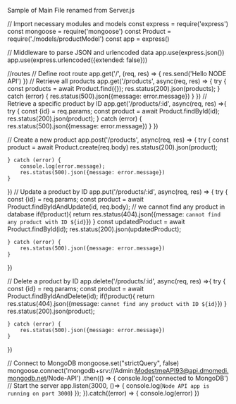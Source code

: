 Sample of Main File renamed from Server.js

// Import necessary modules and models
const express = require('express')
const mongoose = require('mongoose')
const Product = require('./models/productModel')
const app = express()

// Middleware to parse JSON and urlencoded data
app.use(express.json())
app.use(express.urlencoded({extended: false}))

//routes
// Define root route
app.get('/', (req, res) => {
    res.send('Hello NODE API')
})
// Retrieve all products
app.get('/products', async(req, res) => {
    try {
        const products = await Product.find({});
        res.status(200).json(products);
    } catch (error) {
        res.status(500).json({message: error.message})
    }
})
// Retrieve a specific product by ID
app.get('/products/:id', async(req, res) =>{
    try {
        const {id} = req.params;
        const product = await Product.findById(id);
        res.status(200).json(product);
    } catch (error) {
        res.status(500).json({message: error.message})
    }
})

// Create a new product
app.post('/products', async(req, res) => {
    try {
        const product = await Product.create(req.body)
        res.status(200).json(product);
        
    } catch (error) {
        console.log(error.message);
        res.status(500).json({message: error.message})
    }
})
// Update a product by ID
app.put('/products/:id', async(req, res) => {
    try {
        const {id} = req.params;
        const product = await Product.findByIdAndUpdate(id, req.body);
        // we cannot find any product in database
        if(!product){
            return res.status(404).json({message: `cannot find any product with ID ${id}`})
        }
        const updatedProduct = await Product.findById(id);
        res.status(200).json(updatedProduct);
        
    } catch (error) {
        res.status(500).json({message: error.message})
    }
})

// Delete a product by ID
app.delete('/products/:id', async(req, res) =>{
    try {
        const {id} = req.params;
        const product = await Product.findByIdAndDelete(id);
        if(!product){
            return res.status(404).json({message: `cannot find any product with ID ${id}`})
        }
        res.status(200).json(product);
        
    } catch (error) {
        res.status(500).json({message: error.message})
    }
})

// Connect to MongoDB
mongoose.set("strictQuery", false)
mongoose.connect('mongodb+srv://Admin:ModestmeAPI93@api.dmomedi.mongodb.net/Node-API')
.then(() => {
    console.log('connected to MongoDB')
     // Start the server
    app.listen(3000, ()=> {
        console.log(`Node API app is running on port 3000`)
    });
}).catch((error) => {
    console.log(error)
})

